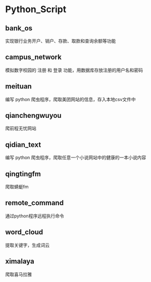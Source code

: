 # Python_Script  
## bank_os  
实现银行业务开户、销户、存款、取款和查询余额等功能  
## campus_network  
模拟数字校园的 注册 和 登录 功能，用数据库存放注册的用户名和密码  
## meituan  
编写 python 爬虫程序，爬取美团网站的信息，存入本地csv文件中  
## qianchengwuyou  
爬前程无忧网站  
## qidian_text  
编写 python 爬虫程序，爬取任意一个小说网站中的健康的一本小说内容  
## qingtingfm  
爬取蜻蜓fm  
## remote_command  
通过python程序远程执行命令  
## word_cloud  
提取关键字，生成词云  
## ximalaya  
爬取喜马拉雅  